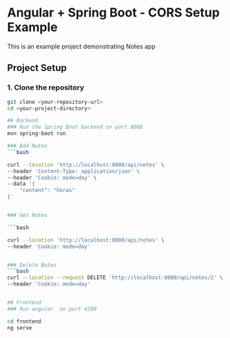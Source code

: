 # Angular + Spring Boot - CORS Setup Example

This is an example project demonstrating Notes app

## Project Setup

### 1. Clone the repository

```bash
git clone <your-repository-url>
cd <your-project-directory>

## Backend
### Run the Spring Boot backend on port 8000
mvn spring-boot run

### Add Notes
```bash

curl --location 'http://localhost:8000/api/notes' \
--header 'Content-Type: application/json' \
--header 'Cookie: mode=day' \
--data '{
    "content": "horas"
}'


### Get Notes

```bash

curl --location 'http://localhost:8000/api/notes' \
--header 'Cookie: mode=day'


### Delete Notes
```bash
curl --location --request DELETE 'http://localhost:8000/api/notes/2' \
--header 'Cookie: mode=day'


## Frontend
### Run angular  on port 4200

cd frontend
ng serve
